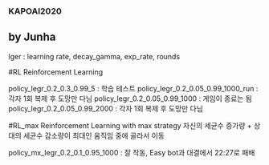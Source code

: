### KAPOAI2020
## by Junha
lger : learning rate, decay_gamma, exp_rate, rounds

#RL
Reinforcement Learning

policy_legr_0.2_0.3_0.99_5 : 학습 테스트
policy_legr_0.2_0.05_0.99_1000_run : 각자 1회 복제 후 도망만 다님
policy_legr_0.2_0.05_0.99_1000 : 게임이 종료는 됨
policy_legr_0.2_0.05_0.99_2000 : 각자 1회 복제 후 도망만 다님


#RL_max
Reinforcement Learning with max strategy
자신의 세균수 증가량 + 상대의 세균수 감소량이 최대인 움직임 중에 골라서 이동

policy_mx_legr_0.2_0.1_0.95_1000 : 잘 작동, Easy bot과 대결에서 22:27로 패배
